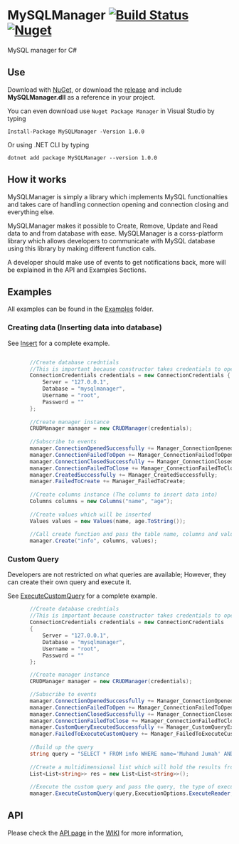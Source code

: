 # MySQLManager [![Build Status](https://travis-ci.org/stumpdk/MySql.Server.svg?branch=master)](https://travis-ci.org/stumpdk/MySql.Server) [![Nuget](https://buildstats.info/nuget/MySqlManager)](http://www.nuget.org/packages/MySQLManager)

MySQL manager for C#

## Use
Download with [NuGet](https://www.nuget.org/packages/MySQLManager/), or download the [release](https://github.com/Muhand/MySQLManager/releases) and include **MySQLManager.dll** as a reference in your project.

You can even download use `Nuget Package Manager` in Visual Studio by typing

`Install-Package MySQLManager -Version 1.0.0`

Or using .NET CLI by typing

`dotnet add package MySQLManager --version 1.0.0`

## How it works
MySQLManager is simply a library which implements MySQL functionalties and takes care of handling connection opening and connection closing and everything else.

MySQLManager makes it possible to Create, Remove, Update and Read data to and from database with ease. MySQLManager is a corss-platform library which allows developers to communicate with MySQL database using this library by making different function cals.

A developer should make use of events to get notifications back, more will be explained in the API and Examples Sections.

## Examples
All examples can be found in the [Examples](Examples) folder.

### Creating data (Inserting data into database)
See [Insert](https://github.com/Muhand/MySQLManager/blob/Development/Examples/Insert/Insert/Program.cs) for a complete example.

```c#

       //Create database credntials
       //This is important because constructor takes credentials to open connections properly
       ConnectionCredentials credentials = new ConnectionCredentials { 
           Server = "127.0.0.1",
           Database = "mysqlmanager",
           Username = "root",
           Password = ""
       };
       
       //Create manager instance
       CRUDManager manager = new CRUDManager(credentials);
       
       //Subscribe to events
       manager.ConnectionOpenedSuccessfully += Manager_ConnectionOpenedSuccessfully; ;
       manager.ConnectionFailedToOpen += Manager_ConnectionFailedToOpen; ;
       manager.ConnectionClosedSuccessfully += Manager_ConnectionClosedSuccessfully;
       manager.ConnectionFailedToClose += Manager_ConnectionFailedToClose;
       manager.CreatedSuccessfully += Manager_CreatedSuccessfully;
       manager.FailedToCreate += Manager_FailedToCreate;
       
       //Create columns instance (The columns to insert data into)
       Columns columns = new Columns("name", "age");
       
       //Create values which will be inserted
       Values values = new Values(name, age.ToString());
       
       //Call create function and pass the table name, columns and values
       manager.Create("info", columns, values);
```

### Custom Query
Developers are not restricted on what queries are available; However, they can create their own query and execute it.

See [ExecuteCustomQuery](https://github.com/Muhand/MySQLManager/blob/Development/Examples/ExecuteCustomQuery/ExecuteCustomQuery/ExecuteCustomQuery/Program.cs) for a complete example.

```c#
       //Create database credntials
       //This is important because constructor takes credentials to open connections properly
       ConnectionCredentials credentials = new ConnectionCredentials
       {
           Server = "127.0.0.1",
           Database = "mysqlmanager",
           Username = "root",
           Password = ""
       };

       //Create manager instance
       CRUDManager manager = new CRUDManager(credentials);

       //Subscribe to events
       manager.ConnectionOpenedSuccessfully += Manager_ConnectionOpenedSuccessfully; ;
       manager.ConnectionFailedToOpen += Manager_ConnectionFailedToOpen; ;
       manager.ConnectionClosedSuccessfully += Manager_ConnectionClosedSuccessfully;
       manager.ConnectionFailedToClose += Manager_ConnectionFailedToClose;
       manager.CustomQueryExecutedSuccessfully += Manager_CustomQueryExecutedSuccessfully;
       manager.FailedToExecuteCustomQuery += Manager_FailedToExecuteCustomQuery;
       
       //Build up the query
       string query = "SELECT * FROM info WHERE name='Muhand Jumah' AND age = '22'";
       
       //Create a multidimensional list which will hold the results from the SELECT query
       List<List<string>> res = new List<List<string>>();
       
       //Execute the custom query and pass the query, the type of execution, and the output list
       manager.ExecuteCustomQuery(query,ExecutionOptions.ExecuteReader, out res);
```

## API

Please check the [API page](https://github.com/Muhand/MySQLManager/wiki/API-Documentation) in the [WIKI](https://github.com/Muhand/MySQLManager/wiki) for more information,